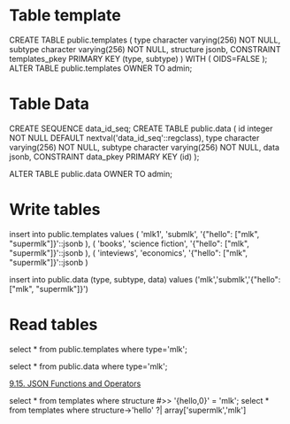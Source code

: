 
# Table template

CREATE TABLE public.templates
(
  type character varying(256) NOT NULL,
  subtype character varying(256) NOT NULL,
  structure jsonb,
  CONSTRAINT templates_pkey PRIMARY KEY (type, subtype)
)
WITH (
  OIDS=FALSE
);
ALTER TABLE public.templates
  OWNER TO admin;

# Table Data

CREATE SEQUENCE data_id_seq;
CREATE TABLE public.data
(
  id integer NOT NULL DEFAULT nextval('data_id_seq'::regclass),
  type character varying(256) NOT NULL,
  subtype character varying(256) NOT NULL,
  data jsonb,
  CONSTRAINT data_pkey PRIMARY KEY (id)
);

ALTER TABLE public.data
  OWNER TO admin;

# Write tables

insert into
  public.templates
values
  (
    'mlk1',
    'submlk',
    '{"hello": ["mlk", "supermlk"]}'::jsonb
  ),
  (
    'books',
    'science fiction',
    '{"hello": ["mlk", "supermlk"]}'::jsonb
  ),
  (
    'inteviews',
    'economics',
    '{"hello": ["mlk", "supermlk"]}'::jsonb
  )



insert into public.data (type, subtype, data) values ('mlk','submlk','{"hello": ["mlk", "supermlk"]}')

# Read tables

select * from public.templates where type='mlk';

select * from public.data where type='mlk';

[9.15. JSON Functions and Operators](https://www.postgresql.org/docs/9.5/static/functions-json.html)

select * from templates where structure #>> '{hello,0}' = 'mlk';
select * from templates where structure->'hello' ?| array['supermlk','mlk']
